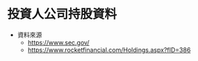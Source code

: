# 投資人公司持股資料
- 資料來源
  - https://www.sec.gov/
  - https://www.rocketfinancial.com/Holdings.aspx?fID=386
